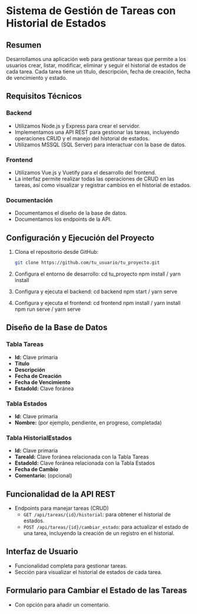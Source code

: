 # Sistema de Gestión de Tareas con Historial de Estados

## Resumen

Desarrollamos una aplicación web para gestionar tareas que permite a los usuarios crear, listar, modificar, eliminar y seguir el historial de estados de cada tarea. Cada tarea tiene un título, descripción, fecha de creación, fecha de vencimiento y estado.

## Requisitos Técnicos

### Backend

- Utilizamos Node.js y Express para crear el servidor.
- Implementamos una API REST para gestionar las tareas, incluyendo operaciones CRUD y el manejo del historial de estados.
- Utilizamos MSSQL (SQL Server) para interactuar con la base de datos.

### Frontend

- Utilizamos Vue.js y Vuetify para el desarrollo del frontend.
- La interfaz permite realizar todas las operaciones de CRUD en las tareas, así como visualizar y registrar cambios en el historial de estados.

### Documentación

- Documentamos el diseño de la base de datos.
- Documentamos los endpoints de la API.

## Configuración y Ejecución del Proyecto

1. Clona el repositorio desde GitHub:

   ```bash
   git clone https://github.com/tu_usuario/tu_proyecto.git

   ```

2. Configura el entorno de desarrollo:
   cd tu_proyecto
   npm install / yarn install

3. Configura y ejecuta el backend:
   cd backend
   npm start / yarn serve

4. Configura y ejecuta el frontend:
   cd frontend
   npm install / yarn install
   npm run serve / yarn serve

## Diseño de la Base de Datos

### Tabla Tareas

- **Id:** Clave primaria
- **Titulo**
- **Descripción**
- **Fecha de Creación**
- **Fecha de Vencimiento**
- **EstadoId:** Clave foránea

### Tabla Estados

- **Id:** Clave primaria
- **Nombre:** (por ejemplo, pendiente, en progreso, completada)

### Tabla HistorialEstados

- **Id:** Clave primaria
- **TareaId:** Clave foránea relacionada con la Tabla Tareas
- **EstadoId:** Clave foránea relacionada con la Tabla Estados
- **Fecha de Cambio**
- **Comentario:** (opcional)

## Funcionalidad de la API REST

- Endpoints para manejar tareas (CRUD)
  - `GET /api/tareas/{id}/historial`: para obtener el historial de estados.
  - `POST /api/tareas/{id}/cambiar_estado`: para actualizar el estado de una tarea, incluyendo la creación de un registro en el historial.

## Interfaz de Usuario

- Funcionalidad completa para gestionar tareas.
- Sección para visualizar el historial de estados de cada tarea.

## Formulario para Cambiar el Estado de las Tareas

- Con opción para añadir un comentario.
